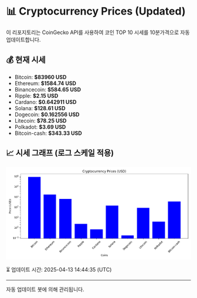 
# 📊 Cryptocurrency Prices (Updated)

이 리포지토리는 CoinGecko API를 사용하여 코인 TOP 10 시세를 10분가격으로 자동 업데이트합니다.

## 💰 현재 시세
- Bitcoin: **$83960 USD**
- Ethereum: **$1584.74 USD**
- Binancecoin: **$584.65 USD**
- Ripple: **$2.15 USD**
- Cardano: **$0.642911 USD**
- Solana: **$128.61 USD**
- Dogecoin: **$0.162556 USD**
- Litecoin: **$78.25 USD**
- Polkadot: **$3.69 USD**
- Bitcoin-cash: **$343.33 USD**

## 📈 시세 그래프 (로그 스케일 적용)
![Crypto Prices](crypto_prices.png)

⏳ 업데이트 시간: 2025-04-13 14:44:35 (UTC)

---
자동 업데이트 봇에 의해 관리됩니다.
